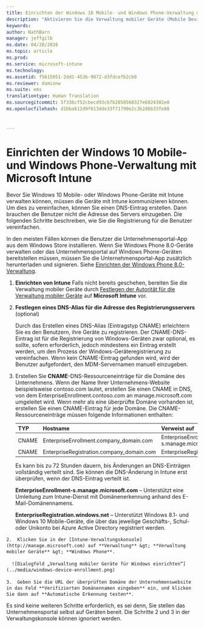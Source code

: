 ```yaml
---
title: Einrichten der Windows 10 Mobile- und Windows Phone-Verwaltung mit Microsoft Intune | Microsoft Intune
description: "Aktivieren Sie die Verwaltung mobiler Geräte (Mobile Device Management, MDM) für Windows 10 Mobile- oder Windows Phone-Geräte mit Microsoft Intune."
keywords: 
author: NathBarn
manager: jeffgilb
ms.date: 04/28/2016
ms.topic: article
ms.prod: 
ms.service: microsoft-intune
ms.technology: 
ms.assetid: f5615051-2dd1-453b-9872-d3fdcefb2cb8
ms.reviewer: damionw
ms.suite: ems
translationtype: Human Translation
ms.sourcegitcommit: 5f336cf52cbecd93cb7b2850560327e6024302e0
ms.openlocfilehash: d1bba612d9f613dde33f71790e2c3b2d6b33fe88


---
```



# Einrichten der Windows 10 Mobile- und Windows Phone-Verwaltung mit Microsoft Intune
Bevor Sie Windows 10 Mobile- oder Windows Phone-Geräte mit Intune verwalten können, müssen die Geräte mit Intune kommunizieren können. Um dies zu vereinfachen, können Sie einen DNS-Eintrag erstellen. Dann brauchen die Benutzer nicht die Adresse des Servers einzugeben. Die folgenden Schritte beschreiben, wie Sie die Registrierung für die Benutzer vereinfachen.  

In den meisten Fällen können die Benutzer die Unternehmensportal-App aus dem Windows Store installieren. Wenn Sie Windows Phone 8.0-Geräte verwalten oder das Unternehmensportal auf Windows Phone-Geräten bereitstellen müssen, müssen Sie die Unternehmensportal-App zusätzlich herunterladen und signieren. Siehe [Einrichten der Windows Phone 8.0-Verwaltung](set-up-windows-phone-8.0-management-with-microsoft-intune.md).

1.  **Einrichten von Intune** Falls nicht bereits geschehen, bereiten Sie die Verwaltung mobiler Geräte durch [Festlegen der Autorität für die Verwaltung mobiler Geräte](get-ready-to-enroll-devices-in-microsoft-intune.md#set-mobile-device-management-authority) auf **Microsoft Intune** vor.

2.  **Festlegen eines DNS-Alias für die Adresse des Registrierungsservers** (optional)

    Durch das Erstellen eines DNS-Alias (Eintragstyp CNAME) erleichtern Sie es den Benutzern, ihre Geräte zu registrieren. Der CNAME-DNS-Eintrag ist für die Registrierung von Windows-Geräten zwar optional, es sollte, sofern erforderlich, jedoch mindestens ein Eintrag erstellt werden, um den Prozess der Windows-Geräteregistrierung zu vereinfachen. Wenn kein CNAME-Eintrag gefunden wird, wird der Benutzer aufgefordert, den MDM-Servernamen manuell einzugeben.

  1.  Erstellen Sie **CNAME**-DNS-Ressourceneinträge für die Domäne des Unternehmens. Wenn der Name Ihrer Unternehmens-Website beispielsweise contoso.com lautet, erstellen Sie einen CNAME in DNS, von dem EnterpriseEnrollment.contoso.com an manage.microsoft.com umgeleitet wird. Wenn mehr als eine überprüfte Domäne vorhanden ist, erstellen Sie einen CNAME-Eintrag für jede Domäne. Die CNAME-Ressourceneinträge müssen folgende Informationen enthalten:

      |TYP|Hostname|Verweist auf|TTL|
      |--------|-------------|-------------|-------|
      |CNAME|EnterpriseEnrollment.company_domain.com|EnterpriseEnrollment-s.manage.microsoft.com |1 Stunde|
      |CNAME|EnterpriseRegistration.company_domain.com|EnterpriseRegistration.windows.net|1 Stunde|

      Es kann bis zu 72 Stunden dauern, bis Änderungen an DNS-Einträgen vollständig verteilt sind. Sie können die DNS-Änderung in Intune erst überprüfen, wenn der DNS-Eintrag verteilt ist.

      **EnterpriseEnrollment-s.manage.microsoft.com** – Unterstützt eine Umleitung zum Intune-Dienst mit Domänenerkennung anhand des E-Mail-Domänennamens.

      **EnterpriseRegistration.windows.net** – Unterstützt Windows 8.1- und Windows 10 Mobile-Geräte, die über das jeweilige Geschäfts-, Schul- oder Unikonto bei Azure Active Directory registriert werden.

    2.  Klicken Sie in der [Intune-Verwaltungskonsole](http://manage.microsoft.com) auf **Verwaltung** &gt; **Verwaltung mobiler Geräte** &gt; **Windows Phone**.

      ![Dialogfeld „Verwaltung mobiler Geräte für Windows einrichten“](../media/windows-device-enrollment.png)

    3.  Geben Sie die URL der überprüften Domäne der Unternehmenswebsite in das Feld **Verifizierten Domänennamen eingeben** ein, und klicken Sie dann auf **Automatische Erkennung testen**.



Es sind keine weiteren Schritte erforderlich, es sei denn, Sie stellen das Unternehmensportal selbst auf Geräten bereit.  Die Schritte 2 und 3 in der Verwaltungskonsole können ignoriert werden.



<!--HONumber=Jul16_HO3-->


